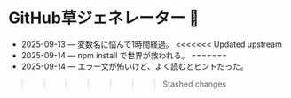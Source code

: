 # GitHub草ジェネレーター 🌱
- 2025-09-13 — 変数名に悩んで1時間経過。
<<<<<<< Updated upstream
- 2025-09-14 — npm install で世界が救われる。
=======
- 2025-09-14 — エラー文が怖いけど、よく読むとヒントだった。
>>>>>>> Stashed changes
